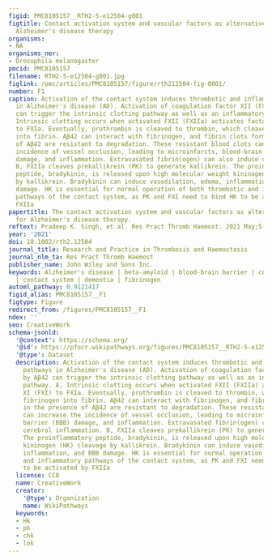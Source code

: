 ```yaml
---
figid: PMC8105157__RTH2-5-e12504-g001
figtitle: Contact activation system and vascular factors as alternative targets for
  Alzheimer's disease therapy
organisms:
- NA
organisms_ner:
- Drosophila melanogaster
pmcid: PMC8105157
filename: RTH2-5-e12504-g001.jpg
figlink: /pmc/articles/PMC8105157/figure/rth212504-fig-0001/
number: F1
caption: Activation of the contact system induces thrombotic and inflammatory pathways
  in Alzheimer's disease (AD). Activation of coagulation factor XII (FXII) by Aβ42
  can trigger the intrinsic clotting pathway as well as an inflammatory pathway. A,
  Intrinsic clotting occurs when activated FXII (FXIIa) activates factor XI (FXI)
  to FXIa. Eventually, prothrombin is cleaved to thrombin, which cleaves fibrinogen
  into fibrin. Aβ42 can interact with fibrinogen, and fibrin clots formed in the presence
  of Aβ42 are resistant to degradation. These resistant blood clots can increase the
  incidence of vessel occlusion, leading to microinfarcts, blood‐brain barrier (BBB)
  damage, and inflammation. Extravasated fibrin(ogen) can also induce cerebral inflammation.
  B, FXIIa cleaves prekallikrein (PK) to generate kallikrein. The proinflammatory
  peptide, bradykinin, is released upon high molecular weight kininogen (HK) cleavage
  by kallikrein. Bradykinin can induce vasodilation, edema, inflammation, and BBB
  damage. HK is essential for normal operation of both thrombotic and inflammatory
  pathways of the contact system, as PK and FXI need to bind HK to be activated by
  FXIIa
papertitle: The contact activation system and vascular factors as alternative targets
  for Alzheimer's disease therapy.
reftext: Pradeep K. Singh, et al. Res Pract Thromb Haemost. 2021 May;5(4):e12504.
year: '2021'
doi: 10.1002/rth2.12504
journal_title: Research and Practice in Thrombosis and Haemostasis
journal_nlm_ta: Res Pract Thromb Haemost
publisher_name: John Wiley and Sons Inc.
keywords: Alzheimer's disease | beta‐amyloid | blood‐brain barrier | coagulation factors
  | contact system | dementia | fibrinogen
automl_pathway: 0.9121417
figid_alias: PMC8105157__F1
figtype: Figure
redirect_from: /figures/PMC8105157__F1
ndex: ''
seo: CreativeWork
schema-jsonld:
  '@context': https://schema.org/
  '@id': https://pfocr.wikipathways.org/figures/PMC8105157__RTH2-5-e12504-g001.html
  '@type': Dataset
  description: Activation of the contact system induces thrombotic and inflammatory
    pathways in Alzheimer's disease (AD). Activation of coagulation factor XII (FXII)
    by Aβ42 can trigger the intrinsic clotting pathway as well as an inflammatory
    pathway. A, Intrinsic clotting occurs when activated FXII (FXIIa) activates factor
    XI (FXI) to FXIa. Eventually, prothrombin is cleaved to thrombin, which cleaves
    fibrinogen into fibrin. Aβ42 can interact with fibrinogen, and fibrin clots formed
    in the presence of Aβ42 are resistant to degradation. These resistant blood clots
    can increase the incidence of vessel occlusion, leading to microinfarcts, blood‐brain
    barrier (BBB) damage, and inflammation. Extravasated fibrin(ogen) can also induce
    cerebral inflammation. B, FXIIa cleaves prekallikrein (PK) to generate kallikrein.
    The proinflammatory peptide, bradykinin, is released upon high molecular weight
    kininogen (HK) cleavage by kallikrein. Bradykinin can induce vasodilation, edema,
    inflammation, and BBB damage. HK is essential for normal operation of both thrombotic
    and inflammatory pathways of the contact system, as PK and FXI need to bind HK
    to be activated by FXIIa
  license: CC0
  name: CreativeWork
  creator:
    '@type': Organization
    name: WikiPathways
  keywords:
  - Hk
  - pk
  - chk
  - lok
---
```


